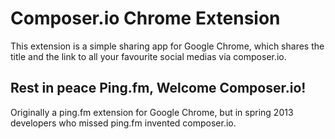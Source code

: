 Composer.io Chrome Extension
==============

This extension is a simple sharing app for Google Chrome, which shares the title and the link to all your favourite social medias via composer.io.

Rest in peace Ping.fm, Welcome Composer.io!
--------------

Originally a ping.fm extension for Google Chrome, but in spring 2013 developers who missed ping.fm invented composer.io.
